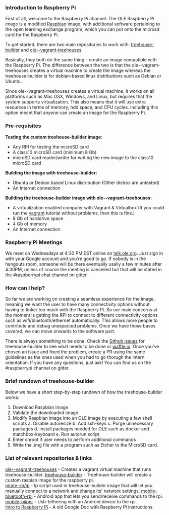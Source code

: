 ### Introduction to Raspberry Pi
First of all, welcome to the Raspberry Pi channel. The OLE Raspberry Pi image is a modified [Raspbian](https://www.raspberrypi.org/downloads/raspbian/) image, with additional software pertaining to the open learning exchange program, which you can put onto the microsd card for the Raspberry Pi.

To get started, there are two main repositories to work with: [treehouse-builder](https://github.com/ole-vi/treehouse-builder) and  [ole--vagrant-treehouses](https://github.com/ole-vi/ole--vagrant-treehouses). 

Basically, they both do the same thing - create an image compatible with the Raspberry Pi. The difference between the two is that the ole--vagrant-treehouses creates a virtual machine to create the image whereas the treehouse-builder is for debian-based linux distributions such as Debian or Ubuntu. 

Since ole--vagrant-treehouses creates a virtual machine, it works on all platforms such as Mac OSX, Windows, and Linux, but requires that the system supports virtualization. This also means that it will use extra resources in terms of memory, hdd space, and CPU cycles. Including this option meant that anyone can create an image for the Raspberry Pi.

### Pre-requisites
**Testing the custom treehouse-builder image:**

- Any RPI for testing the microSD card
- A class10 microSD card (minimum 8 Gb)
- microSD card reader/writer for writing the new image to the class10 microSD card

**Building the image with treehouse-builder:**

- Ubuntu or Debian based Linux distribution (Other distros are untested)
- An Internet connection

**Building the treehouse-builder image with ole--vagrant-treehouses:**

- A virtualization enabled computer with Vagrant & Virtualbox (If you could run the [vagrant](http://open-learning-exchange.github.io/#!pages/vagrant.md) tutorial without problems, then this is fine.) 
- 8 Gb of harddrive space
- 4 Gb of memory
- An Internet connection

### Raspberry Pi Meetings
We meet on Wednesdays at 4:30 PM EST online on [talk.ole.org](talk.ole.org). Just sign in with your Google account and you're good to go. If nobody is in the hangouts room, someone will be there eventually usally a few minutes after 4:30PM, unless of course the meeting is cancelled but that will be stated in the #raspberrypi chat channel on gitter.

### How can I help?
So far we are working on creating a seamless experience for the image, meaning we want the user to have many connectivity options without having to tinker too much with the Raspberry Pi. So our main concerns at the moment is getting the RPI to connect to different connectivity options such as wifi/bluetooth/ethernet automatically. This allows more people to contribute and debug unexpected problems. Once we have those bases covered, we can move onwards to the software part. 

There is always something to be done. Check the [Github issues](https://github.com/ole-vi/treehouse-builder/issues) for treehouse-builder to see what needs to be done or [waffle.io](https://waffle.io/ole-vi/treehouse-builder). Once you've chosen an issue and fixed the problem, create a PR using the same guidelines as the ones used when you had to go thorugh the intern orientation. If you have any questions, just ask! You can find us on the #raspberrypi channel on gitter.

### Brief rundown of treehouse-builder
Below we have a short step-by-step rundown of how the treehouse-builder works:

1. Download Raspbian image
2. Validate the downloaded image
3. Modify Raspbian image into an OLE image by executing a few shell scripts
a. Disable autoresize
b. Add ssh-keys
c. Purge unnecessary packages
d. Install packages needed for OLE such as docker and matchbox-keyboard
e. Run autorun script
4. Enter chroot if user needs to perform additional commands
5. Write the .img file with a program such as Etcher to the MicroSD card.


### List of relevant repositories & links
[ole--vagrant-treehouses](https://github.com/ole-vi/ole--vagrant-treehouses) - Creates a vagrant virtual machine that runs treehouse-builder.
[treehouse-builder](https://github.com/ole-vi/treehouse-builder) - Treehouse-builder will create a custom raspian image for the raspberry pi.  
[pirate-sh/ip](https://github.com/pirate-sh/ip) - Ip script used in treehouse-builder image that will let you manually connect to a network and change its' network settings.
[mobile-bluetooth-rpi](https://github.com/ole-vi/mobile-bluetooth-rpi) - Android app that lets you send/receive commands to the rpi.
[mobile-piiper](https://github.com/ole-vi/mobile-piiper) - Usb-tethering with an Android device to the rpi.  
[Intro to Raspberry Pi](https://docs.google.com/document/d/1A6Riy_j_M_HmAUVK0p5JVTQkRlUxGGwfN36PIZjC0Mw/edit#heading=h.ufcaguoz6i00) - A old Google Doc with Raspberry Pi instructions.
